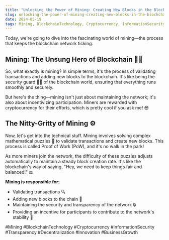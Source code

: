 ```yaml
---
title: "Unlocking the Power of Mining: Creating New Blocks in the Blockchain"
slug: unlocking-the-power-of-mining-creating-new-blocks-in-the-blockchain
date: 2024-05-19
tags: Mining, BlockchainTechnology, Cryptocurrency, InformationSecurity, Transparency, Decentralization, Innovation, BusinessGrowth
---
```


Today, we're going to dive into the fascinating world of mining—the process that keeps the blockchain network ticking.

## Mining: The Unsung Hero of Blockchain 🦸‍♂️

So, what exactly is mining? In simple terms, it's the process of validating transactions and adding new blocks to the blockchain. It's like being the security guard 👮‍♂️ of the blockchain world, ensuring that everything runs smoothly and securely.

But here's the thing—mining isn't just about maintaining the network; it's also about incentivizing participation. Miners are rewarded with cryptocurrency for their efforts, which is pretty cool if you ask me! 😎

## The Nitty-Gritty of Mining ⚙️

Now, let's get into the technical stuff. Mining involves solving complex mathematical puzzles 🧩 to validate transactions and create new blocks. This process is called Proof of Work (PoW), and it's no walk in the park! 

As more miners join the network, the difficulty of these puzzles adjusts automatically to maintain a steady block creation rate. It's like the blockchain's way of saying, "Hey, we need to keep things fair and balanced!" ⚖️

**Mining is responsible for:**
- Validating transactions 🔍
- Adding new blocks to the chain 🧱
- Maintaining the security and transparency of the network 🔒
- Providing an incentive for participants to contribute to the network's stability 💸

#Mining #BlockchainTechnology #Cryptocurrency #InformationSecurity #Transparency #Decentralization #Innovation #BusinessGrowth